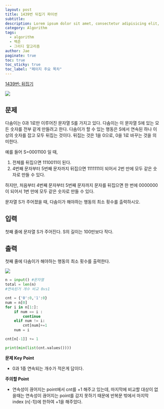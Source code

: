 ```yaml
---
layout: post
title: 1439번 뒤집기 파이썬
subtitle:
description: Lorem ipsum dolor sit amet, consectetur adipisicing elit, sed do eiusmod tempor incididunt ut labore et dolore magna aliqua.
category: Algorithm
tags:
  - algorithm
  - 백준
  - 그리디 알고리즘
author: Jae
paginate: true
toc: true
toc_sticky: true
toc_label: "페이지 주요 목차"
---
```


[1439번: 뒤집기](https://www.acmicpc.net/problem/1439)

![](https://images.velog.io/images/a87380/post/f6daafb5-2563-47b2-a925-9dc252c9e56f/image.png)

## 문제

다솜이는 0과 1로만 이루어진 문자열 S를 가지고 있다. 다솜이는 이 문자열 S에 있는 모든 숫자를 전부 같게 만들려고 한다. 다솜이가 할 수 있는 행동은 S에서 연속된 하나 이상의 숫자를 잡고 모두 뒤집는 것이다. 뒤집는 것은 1을 0으로, 0을 1로 바꾸는 것을 의미한다.

예를 들어 S=0001100 일 때,

1. 전체를 뒤집으면 1110011이 된다.
2. 4번째 문자부터 5번째 문자까지 뒤집으면 1111111이 되어서 2번 만에 모두 같은 숫자로 만들 수 있다.

하지만, 처음부터 4번째 문자부터 5번째 문자까지 문자를 뒤집으면 한 번에 0000000이 되어서 1번 만에 모두 같은 숫자로 만들 수 있다.

문자열 S가 주어졌을 때, 다솜이가 해야하는 행동의 최소 횟수를 출력하시오.

## 입력

첫째 줄에 문자열 S가 주어진다. S의 길이는 100만보다 작다.

## 출력

첫째 줄에 다솜이가 해야하는 행동의 최소 횟수를 출력한다.

![](https://images.velog.io/images/a87380/post/eabb2b2b-db05-470a-a83c-1434b4b8c3fe/image.png)

```python
n = input() #문자열
total = len(n)
#연속된거 개수 비교 0vs1

cnt = {'0':0,'1':0}
num = n[0]
for i in n[1:]:
    if num == i :
        continue
    elif num != i:
        cnt[num]+=1
    num = i

cnt[n[-1]] += 1

print(min(list(cnt.values())))
```

**문제 Key Point**

- 0과 1중 연속되는 개수가 적은게 답이다.

**주의할 Point**

- 연속성이 끊어지는 point에서 cnt를 +1 해주고 있는데, 마지막에 비교할 대상이 없을때는 연속성이 끊어지는 point를 감지 못하기 때문에 반복문 밖에서 마지막 index (n[-1])에 한하여 +1을 해주었다.
